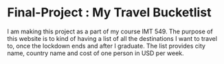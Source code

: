 # Final-Project : My Travel Bucketlist

I am making this project as a part of my course IMT 549. 
The purpose of this website is to kind of having a list of all the destinations I want to travel to, once the lockdown ends and after I graduate. The list provides city name, country name and cost of one person in USD per week. 
